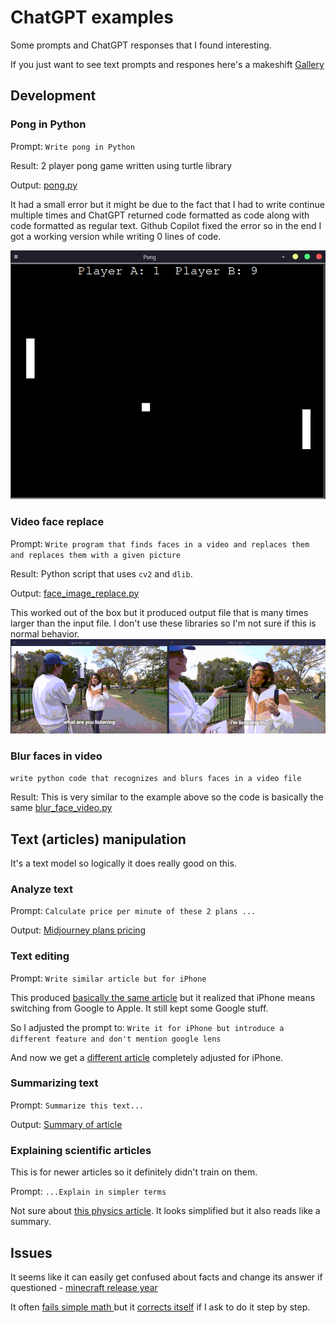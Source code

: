 # ChatGPT examples
Some prompts and ChatGPT responses that I found interesting.

If you just want to see text prompts and respones here's a makeshift [Gallery](gallery.md)

## Development
### Pong in Python
Prompt: `Write pong in Python`

Result: 2 player pong game written using turtle library 

Output: [pong.py](development/pong.py)

It had a small error but it might be due to the fact that I had to write continue multiple times and ChatGPT returned code formatted as code along with code formatted as regular text. Github Copilot fixed the error so in the end I got a working version while writing 0 lines of code.

![](media/pong.png)

### Video face replace 
Prompt: `Write program that finds faces in a video and replaces them and replaces them with a given picture`

Result: Python script that uses `cv2` and `dlib`.

Output: [face_image_replace.py](development/face_image_replace.py)

This worked out of the box but it produced output file that is many times larger than the input file. 
I don't use these libraries so I'm not sure if this is normal behavior.
![](media/face_image_replace.gif)

### Blur faces in video
`write python code that recognizes and blurs faces in a video file`

Result: This is very similar to the example above so the code is basically the same [blur_face_video.py](development/blur_face_video.py)

## Text (articles) manipulation
It's a text model so logically it does really good on this.

### Analyze text
Prompt: `Calculate price per minute of these 2 plans ...`

Output: [Midjourney plans pricing](text/text_analysis.png)

### Text editing
Prompt: `Write similar article but for iPhone` 

This produced [basically the same article](text/similar_for_iphone.png) but it realized that iPhone means switching from Google to Apple. It still kept some Google stuff.

So I adjusted the prompt to: `Write it for iPhone but introduce a different feature and don't mention google lens`

And now we get a [different article](text/iphone_different_feature.png) completely adjusted for iPhone.

### Summarizing text
Prompt: `Summarize this text...`

Output: [Summary of article](text/text_summary.png)

### Explaining scientific articles
This is for newer articles so it definitely didn't train on them.
 
Prompt: `...Explain in simpler terms`

Not sure about [this physics article](text/scientific_article1.png). It looks simplified but it also reads like a summary.


## Issues
It seems like it can easily get confused about facts and change its answer if questioned - [minecraft release year](issues/minecraft_year_release.jpg)

It often [fails simple math ](issues/chatgpt_math.png) but it [corrects itself](issues/chatgpt_math_correction.png) if I ask to do it step by step.
